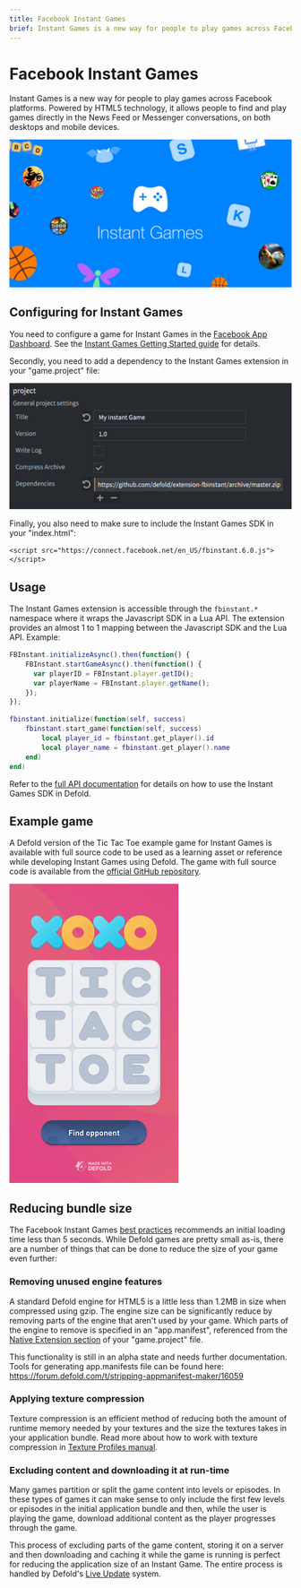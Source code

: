 ```yaml
---
title: Facebook Instant Games
brief: Instant Games is a new way for people to play games across Facebook platforms. Powered by HTML5 technology, it allows people to find and play games directly in the News Feed or Messenger conversations, on both desktops and mobile devices.
---
```


# Facebook Instant Games

Instant Games is a new way for people to play games across Facebook platforms. Powered by HTML5 technology, it allows people to find and play games directly in the News Feed or Messenger conversations, on both desktops and mobile devices.

![InstantGames](images/instantgames/instantgames.png)

## Configuring for Instant Games

You need to configure a game for Instant Games in the [Facebook App Dashboard](https://developers.facebook.com/apps). See the [Instant Games Getting Started guide](https://developers.facebook.com/docs/games/instant-games/getting-started/game-setup) for details.

Secondly, you need to add a dependency to the Instant Games extension in your "game.project" file:

![Project settings](images/instantgames/game_project.png)

Finally, you also need to make sure to include the Instant Games SDK in your "index.html":

    <script src="https://connect.facebook.net/en_US/fbinstant.6.0.js"></script>

## Usage

The Instant Games extension is accessible through the `fbinstant.*` namespace where it wraps the Javascript SDK in a Lua API. The extension provides an almost 1 to 1 mapping between the Javascript SDK and the Lua API. Example:

```javascript
FBInstant.initializeAsync().then(function() {
    FBInstant.startGameAsync().then(function() {
      var playerID = FBInstant.player.getID();
      var playerName = FBInstant.player.getName();
    });
});
```

```lua
fbinstant.initialize(function(self, success)
    fbinstant.start_game(function(self, success)
        local player_id = fbinstant.get_player().id
        local player_name = fbinstant.get_player().name
    end)
end)
```

Refer to the [full API documentation](https://github.com/defold/extension-fbinstant/blob/master/README.md) for details on how to use the Instant Games SDK in Defold.

## Example game

A Defold version of the Tic Tac Toe example game for Instant Games is available with full source code to be used as a learning asset or reference while developing Instant Games using Defold. The game with full source code is available from the [official GitHub repository](https://github.com/britzl/extension-fbinstant).

![Tic Tac Toe](images/instantgames/tictactoe.png)

## Reducing bundle size

The Facebook Instant Games [best practices](https://developers.facebook.com/docs/games/instant-games/best-practices) recommends an initial loading time less than 5 seconds. While Defold games are pretty small as-is, there are a number of things that can be done to reduce the size of your game even further:

### Removing unused engine features

A standard Defold engine for HTML5 is a little less than 1.2MB in size when compressed using gzip. The engine size can be significantly reduce by removing parts of the engine that aren't used by your game. Which parts of the engine to remove is specified in an "app.manifest", referenced from the [Native Extension section](/manuals/project-settings/#_native_extension) of your "game.project" file.

This functionality is still in an alpha state and needs further documentation. Tools for generating app.manifests file can be found here: https://forum.defold.com/t/stripping-appmanifest-maker/16059

### Applying texture compression

Texture compression is an efficient method of reducing both the amount of runtime memory needed by your textures and the size the textures takes in your application bundle. Read more about how to work with texture compression in [Texture Profiles manual](/manuals/texture-profiles/).

### Excluding content and downloading it at run-time

Many games partition or split the game content into levels or episodes. In these types of games it can make sense to only include the first few levels or episodes in the initial application bundle and then, while the user is playing the game, download additional content as the player progresses through the game.

This process of excluding parts of the game content, storing it on a server and then downloading and caching it while the game is running is perfect for reducing the application size of an Instant Game. The entire process is handled by Defold's [Live Update](/manual/live-update/) system.
